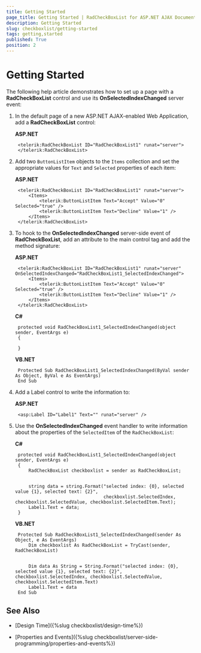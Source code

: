 ```yaml
---
title: Getting Started
page_title: Getting Started | RadCheckBoxList for ASP.NET AJAX Documentation
description: Getting Started
slug: checkboxlist/getting-started
tags: getting,started
published: True
position: 2
---
```


# Getting Started

The following help article demonstrates how to set up a page with a **RadCheckBoxList** control and use its **OnSelectedIndexChanged** server event:

1. In the default page of a new ASP.NET AJAX-enabled Web Application, add a **RadCheckBoxList** control:

	**ASP.NET**	
	
		<telerik:RadCheckBoxList ID="RadCheckBoxList1" runat="server">
		</telerik:RadCheckBoxList>

1. Add two `ButtonListItem` objects to the `Items` collection and set the appropriate values for `Text` and `Selected` properties of each item:

	**ASP.NET**

		<telerik:RadCheckBoxList ID="RadCheckBoxList1" runat="server">
			<Items>
				<telerik:ButtonListItem Text="Accept" Value="0" Selected="true" />
				<telerik:ButtonListItem Text="Decline" Value="1" />
			</Items>
		</telerik:RadCheckBoxList>

1. To hook to the **OnSelectedIndexChanged** server-side event of **RadCheckBoxList**, add an attribute to the main control tag and add the method signature:

	**ASP.NET**

		<telerik:RadCheckBoxList ID="RadCheckBoxList1" runat="server" OnSelectedIndexChanged="RadCheckBoxList1_SelectedIndexChanged">
			<Items>
				<telerik:ButtonListItem Text="Accept" Value="0" Selected="true" />
				<telerik:ButtonListItem Text="Decline" Value="1" />
			</Items>
		</telerik:RadCheckBoxList>

	**C#**
	
		protected void RadCheckBoxList1_SelectedIndexChanged(object sender, EventArgs e)
		{

		}

	**VB.NET**
	
		Protected Sub RadCheckBoxList1_SelectedIndexChanged(ByVal sender As Object, ByVal e As EventArgs)
		End Sub

1. Add a Label control to write the information to:

	**ASP.NET**

		<asp:Label ID="Label1" Text="" runat="server" />

1. Use the **OnSelectedIndexChanged** event handler to write information about the properties of the `SelectedItem` of the `RadCheckBoxList`:

	**C#**
	
		protected void RadCheckBoxList1_SelectedIndexChanged(object sender, EventArgs e)
		{
			RadCheckBoxList checkboxlist = sender as RadCheckBoxList;


			string data = string.Format("selected index: {0}, selected value {1}, selected text: {2}",
										checkboxlist.SelectedIndex, checkboxlist.SelectedValue, checkboxlist.SelectedItem.Text);
			Label1.Text = data;
		}

	**VB.NET**
	
		Protected Sub RadCheckBoxList1_SelectedIndexChanged(sender As Object, e As EventArgs)
			Dim checkboxlist As RadCheckBoxList = TryCast(sender, RadCheckBoxList)


			Dim data As String = String.Format("selected index: {0}, selected value {1}, selected text: {2}", checkboxlist.SelectedIndex, checkboxlist.SelectedValue, checkboxlist.SelectedItem.Text)
			Label1.Text = data
		End Sub



## See Also

 * [Design Time]({%slug checkboxlist/design-time%})

 * [Properties and Events]({%slug checkboxlist/server-side-programming/properties-and-events%})
